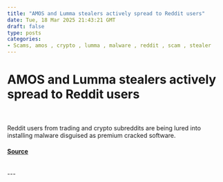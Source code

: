 ```yaml
---
title: "AMOS and Lumma stealers actively spread to Reddit users"
date: Tue, 18 Mar 2025 21:43:21 GMT
draft: false
type: posts
categories: 
- Scams, amos , crypto , lumma , malware , reddit , scam , stealer 
---
```

# AMOS and Lumma stealers actively spread to Reddit users

<br/>

<br/>
Reddit users from trading and crypto subreddits are being lured into installing malware disguised as premium cracked software.

#### [Source](https://www.malwarebytes.com/blog/scams/2025/03/amos-and-lumma-stealers-actively-spread-to-reddit-users)

<br/>
---

